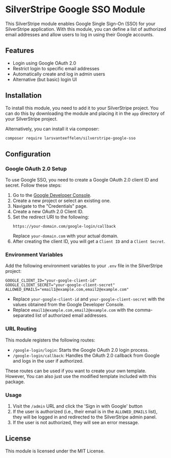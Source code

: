 # SilverStripe Google SSO Module

This SilverStripe module enables Google Single Sign-On (SSO) for your SilverStripe application. With this module, you can define a list of authorized email addresses and allow users to log in using their Google accounts.

## Features
- Login using Google OAuth 2.0
- Restrict login to specific email addresses
- Automatically create and log in admin users
- Alternative (but basic) login UI

## Installation

To install this module, you need to add it to your SilverStripe project. You can do this by downloading the module and placing it in the `app` directory of your SilverStripe project.

Alternatively, you can install it via composer:

```bash
composer require larsvanteeffelen/silverstripe-google-sso
```

## Configuration

### Google OAuth 2.0 Setup

To use Google SSO, you need to create a Google OAuth 2.0 client ID and secret. Follow these steps:

1. Go to the [Google Developer Console](https://console.developers.google.com/).
2. Create a new project or select an existing one.
3. Navigate to the "Credentials" page.
4. Create a new OAuth 2.0 Client ID.
5. Set the redirect URI to the following:
   ```
   https://your-domain.com/google-login/callback
   ```
   Replace `your-domain.com` with your actual domain.
6. After creating the client ID, you will get a `Client ID` and a `Client Secret`.

### Environment Variables

Add the following environment variables to your `.env` file in the SilverStripe project:

```
GOOGLE_CLIENT_ID="your-google-client-id"
GOOGLE_CLIENT_SECRET="your-google-client-secret"
ALLOWED_EMAILS="email1@example.com,email2@example.com"
```

- Replace `your-google-client-id` and `your-google-client-secret` with the values obtained from the Google Developer Console.
- Replace `email1@example.com,email2@example.com` with the comma-separated list of authorized email addresses.

### URL Routing

This module registers the following routes:

- `/google-login/login`: Starts the Google OAuth 2.0 login process.
- `/google-login/callback`: Handles the OAuth 2.0 callback from Google and logs in the user if authorized.

These routes can be used if you want to create your own template. However, You can also just use the modified template included with this package.

### Usage

1. Visit the `/admin` URL and click the 'Sign in with Google' button
2. If the user is authorized (i.e., their email is in the `ALLOWED_EMAILS` list), they will be logged in and redirected to the SilverStripe admin panel.
3. If the user is not authorized, they will see an error message.

## License

This module is licensed under the MIT License.
